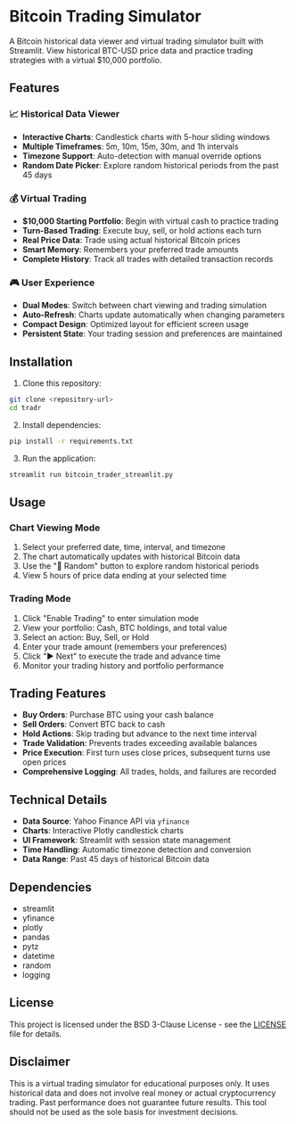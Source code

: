 # Bitcoin Trading Simulator

A Bitcoin historical data viewer and virtual trading simulator built with Streamlit. View historical BTC-USD price data and practice trading strategies with a virtual $10,000 portfolio.

## Features

### 📈 Historical Data Viewer
- **Interactive Charts**: Candlestick charts with 5-hour sliding windows
- **Multiple Timeframes**: 5m, 10m, 15m, 30m, and 1h intervals
- **Timezone Support**: Auto-detection with manual override options
- **Random Date Picker**: Explore random historical periods from the past 45 days

### 💰 Virtual Trading
- **$10,000 Starting Portfolio**: Begin with virtual cash to practice trading
- **Turn-Based Trading**: Execute buy, sell, or hold actions each turn
- **Real Price Data**: Trade using actual historical Bitcoin prices
- **Smart Memory**: Remembers your preferred trade amounts
- **Complete History**: Track all trades with detailed transaction records

### 🎮 User Experience
- **Dual Modes**: Switch between chart viewing and trading simulation
- **Auto-Refresh**: Charts update automatically when changing parameters
- **Compact Design**: Optimized layout for efficient screen usage
- **Persistent State**: Your trading session and preferences are maintained

## Installation

1. Clone this repository:
```bash
git clone <repository-url>
cd tradr
```

2. Install dependencies:
```bash
pip install -r requirements.txt
```

3. Run the application:
```bash
streamlit run bitcoin_trader_streamlit.py
```

## Usage

### Chart Viewing Mode
1. Select your preferred date, time, interval, and timezone
2. The chart automatically updates with historical Bitcoin data
3. Use the "🎲 Random" button to explore random historical periods
4. View 5 hours of price data ending at your selected time

### Trading Mode
1. Click "Enable Trading" to enter simulation mode
2. View your portfolio: Cash, BTC holdings, and total value
3. Select an action: Buy, Sell, or Hold
4. Enter your trade amount (remembers your preferences)
5. Click "▶️ Next" to execute the trade and advance time
6. Monitor your trading history and portfolio performance

## Trading Features

- **Buy Orders**: Purchase BTC using your cash balance
- **Sell Orders**: Convert BTC back to cash
- **Hold Actions**: Skip trading but advance to the next time interval
- **Trade Validation**: Prevents trades exceeding available balances
- **Price Execution**: First turn uses close prices, subsequent turns use open prices
- **Comprehensive Logging**: All trades, holds, and failures are recorded

## Technical Details

- **Data Source**: Yahoo Finance API via `yfinance`
- **Charts**: Interactive Plotly candlestick charts
- **UI Framework**: Streamlit with session state management
- **Time Handling**: Automatic timezone detection and conversion
- **Data Range**: Past 45 days of historical Bitcoin data

## Dependencies

- streamlit
- yfinance
- plotly
- pandas
- pytz
- datetime
- random
- logging

## License

This project is licensed under the BSD 3-Clause License - see the [LICENSE](LICENSE) file for details.

## Disclaimer

This is a virtual trading simulator for educational purposes only. It uses historical data and does not involve real money or actual cryptocurrency trading. Past performance does not guarantee future results. This tool should not be used as the sole basis for investment decisions.